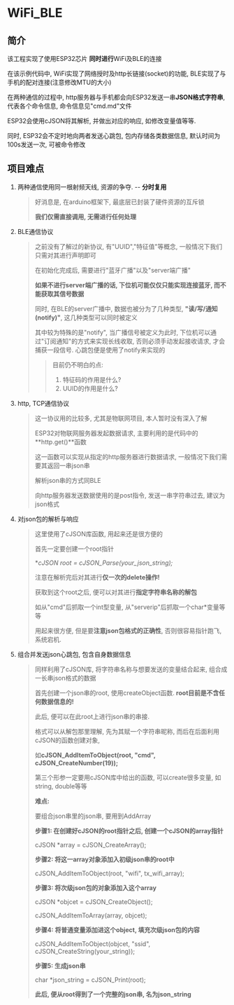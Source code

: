 # WiFi_BLE

## 简介

该工程实现了使用ESP32芯片 **同时进行**WiFi及BLE的连接

在该示例代码中, WiFi实现了网络授时及http长链接(socket)的功能, BLE实现了与手机的配对连接(注意修改MTU的大小)

在两种通信的过程中, http服务器与手机都会向ESP32发送一串**JSON格式字符串**, 代表各个命令信息, 命令信息见"cmd.md"文件

ESP32会使用cJSON将其解析, 并做出对应的响应, 如修改变量值等等.

同时, ESP32会不定时地向两者发送心跳包, 包内存储各类数据信息, 默认时间为100s发送一次, 可被命令修改

## 项目难点

1. 两种通信使用同一根射频天线, 资源的争夺.	--	**分时复用**

   >好消息是, 在arduino框架下, 最底层已封装了硬件资源的互斥锁
   >
   >**我们仅需直接调用, 无需进行任何处理**

2. BLE通信协议

   > 之前没有了解过的新协议, 有"UUID","特征值"等概念, 一般情况下我们只需对其进行声明即可
   >
   > 在初始化完成后, 需要进行"蓝牙广播"以及"server端广播"
   >
   > **如果不进行server端广播的话, 下位机可能仅仅只能实现连接蓝牙, 而不能获取其信号数据**
   >
   > 同时, 在BLE的server广播中, 数据也被分为了几种类型, **"读/写/通知(notify)"**, 这几种类型可以同时被定义
   >
   > 其中较为特殊的是"notify", 当广播信号被定义为此时, 下位机可以通过"订阅通知"的方式来实现长线收取, 否则必须手动发起接收请求, 才会捕获一段信号. 心跳包便是使用了notify来实现的
   >
   > > 目前仍不明白的点:
   > >
   > > 1. 特征码的作用是什么?
   > > 2. UUID的作用是什么?

3. http, TCP通信协议

   > 这一协议用的比较多, 尤其是物联网项目, 本人暂时没有深入了解
   >
   > ESP32对物联网服务器发起数据请求, 主要利用的是代码中的**http.get()**函数
   >
   > 这一函数可以实现从指定的http服务器进行数据请求, 一般情况下我们需要其返回一串json串
   >
   > 解析json串的方式同BLE
   >
   > 向http服务器发送数据使用的是post指令, 发送一串字符串过去, 建议为json格式

4. 对json包的解析与响应

   > 这里使用了cJSON库函数, 用起来还是很方便的
   >
   > 首先一定要创建一个root指针
   >
   > **cJSON *root = cJSON_Parse(your_json_string);**
   >
   >  注意在解析完后对其进行**仅一次的delete操作!**
   >
   > 获取到这个root之后, 便可以对其进行**指定字符串名称的解包**
   >
   > 如从"cmd"后抓取一个int型变量, 从"serverip"后抓取一个char*变量等等
   >
   > 用起来很方便, 但是要**注意json包格式的正确性**, 否则很容易指针跑飞, 系统宕机.

5. 组合并发送json心跳包, 包含自身数据信息

   > 同样利用了cJSON库, 将字符串名称与想要发送的变量结合起来, 组合成一长串json格式的数据
   >
   > 首先创建一个json串的root, 使用createObject函数.	**root目前是不含任何数据信息的!**
   >
   > 此后, 便可以在此root上进行json串的串接. 
   >
   > 格式可以从解包那里理解, 先为其赋一个字符串昵称, 而后在后面利用cJSON的函数创建对象,
   >
   > 如**cJSON_AddItemToObject(root, "cmd", cJSON_CreateNumber(19));**
   >
   > 第三个形参一定要用cJSON库中给出的函数, 可以create很多变量, 如string, double等等
   >
   > **难点:**
   >
   > 要组合json串里的json串, 要用到AddArray
   >
   > **步骤1: 在创建好cJSON的root指针之后, 创建一个cJSON的array指针**
   >
   > cJSON *array = cJSON_CreateArray();
   >
   > **步骤2: 将这一array对象添加入初级json串的root中**
   >
   > cJSON_AddItemToObject(root, "wifi", tx_wifi_array);
   >
   > **步骤3: 将次级json包的对象添加入这个array**
   >
   > cJSON *objcet = cJSON_CreateObject();
   >
   > cJSON_AddItemToArray(array, objcet);
   >
   > **步骤4: 将普通变量添加进这个object, 填充次级json包的内容**
   >
   > cJSON_AddItemToObject(objcet, "ssid", cJSON_CreateString(your_string));
   >
   > **步骤5: 生成json串**
   >
   > char *json_string = cJSON_Print(root);
   >
   > **此后, 便从root得到了一个完整的json串, 名为json_string**